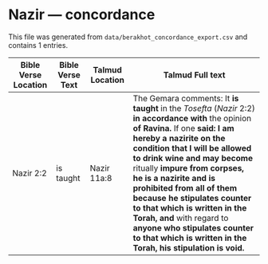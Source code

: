 # Nazir — concordance

This file was generated from `data/berakhot_concordance_export.csv` and contains 1 entries.

| Bible Verse Location | Bible Verse Text | Talmud Location | Talmud Full text |
|---|---|---|---|
| Nazir 2:2 | is taught | Nazir 11a:8 | The Gemara comments: It <b>is taught</b> in the <i>Tosefta</i> (<i>Nazir</i> 2:2) <b>in accordance with</b> the opinion <b>of Ravina.</b> If one <b>said: I am hereby a nazirite on the condition that I will be allowed to drink wine and may become</b> ritually <b>impure from corpses, he is a nazirite and is prohibited from all of them because he stipulates counter to that which is written in the Torah, and</b> with regard to <b>anyone who stipulates counter to that which is written in the Torah, his stipulation is void.</b> |
